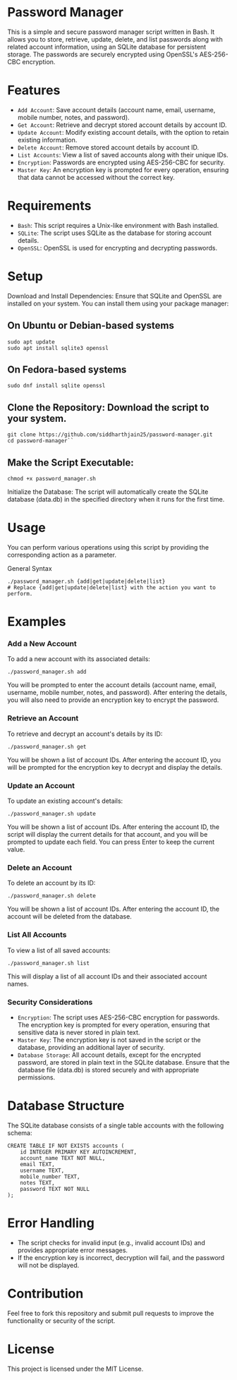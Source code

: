 # Password Manager
This is a simple and secure password manager script written in Bash. It allows you to store, retrieve, update, delete, and list passwords along with related account information, using an SQLite database for persistent storage. The passwords are securely encrypted using OpenSSL's AES-256-CBC encryption.

# Features
- `Add Account`: Save account details (account name, email, username, mobile number, notes, and password).
- `Get Account`: Retrieve and decrypt stored account details by account ID.
- `Update Account`: Modify existing account details, with the option to retain existing information.
- `Delete Account`: Remove stored account details by account ID.
- `List Accounts`: View a list of saved accounts along with their unique IDs.
- `Encryption`: Passwords are encrypted using AES-256-CBC for security.
- `Master Key`: An encryption key is prompted for every operation, ensuring that data cannot be accessed without the correct key.

# Requirements
- `Bash`: This script requires a Unix-like environment with Bash installed.
- `SQLite`: The script uses SQLite as the database for storing account details.
- `OpenSSL`: OpenSSL is used for encrypting and decrypting passwords.

# Setup
Download and Install Dependencies: Ensure that SQLite and OpenSSL are installed on your system. You can install them using your package manager:

## On Ubuntu or Debian-based systems
    sudo apt update
    sudo apt install sqlite3 openssl

## On Fedora-based systems
    sudo dnf install sqlite openssl
    
## Clone the Repository: Download the script to your system.
    git clone https://github.com/siddharthjain25/password-manager.git
    cd password-manager``

## Make the Script Executable:
    chmod +x password_manager.sh

Initialize the Database: The script will automatically create the SQLite database (data.db) in the specified directory when it runs for the first time.

# Usage
You can perform various operations using this script by providing the corresponding action as a parameter.

General Syntax

    ./password_manager.sh {add|get|update|delete|list}
    # Replace {add|get|update|delete|list} with the action you want to perform.

# Examples
### Add a New Account
To add a new account with its associated details:

    ./password_manager.sh add

You will be prompted to enter the account details (account name, email, username, mobile number, notes, and password). After entering the details, you will also need to provide an encryption key to encrypt the password.

### Retrieve an Account
To retrieve and decrypt an account's details by its ID:

    ./password_manager.sh get

You will be shown a list of account IDs. After entering the account ID, you will be prompted for the encryption key to decrypt and display the details.

### Update an Account
To update an existing account's details:

    ./password_manager.sh update

You will be shown a list of account IDs. After entering the account ID, the script will display the current details for that account, and you will be prompted to update each field. You can press Enter to keep the current value.

### Delete an Account
To delete an account by its ID:

    ./password_manager.sh delete

You will be shown a list of account IDs. After entering the account ID, the account will be deleted from the database.

### List All Accounts
To view a list of all saved accounts:

    ./password_manager.sh list

This will display a list of all account IDs and their associated account names.

### Security Considerations
- `Encryption`: The script uses AES-256-CBC encryption for passwords. The encryption key is prompted for every operation, ensuring that sensitive data is never stored in plain text.
- `Master Key`: The encryption key is not saved in the script or the database, providing an additional layer of security.
- `Database Storage`: All account details, except for the encrypted password, are stored in plain text in the SQLite database. Ensure that the database file (data.db) is stored securely and with appropriate permissions.

# Database Structure
The SQLite database consists of a single table accounts with the following schema:


    CREATE TABLE IF NOT EXISTS accounts (
        id INTEGER PRIMARY KEY AUTOINCREMENT,
        account_name TEXT NOT NULL,
        email TEXT,
        username TEXT,
        mobile_number TEXT,
        notes TEXT,
        password TEXT NOT NULL
    );

# Error Handling
- The script checks for invalid input (e.g., invalid account IDs) and provides appropriate error messages.
- If the encryption key is incorrect, decryption will fail, and the password will not be displayed.

# Contribution
Feel free to fork this repository and submit pull requests to improve the functionality or security of the script.

# License
This project is licensed under the MIT License.
